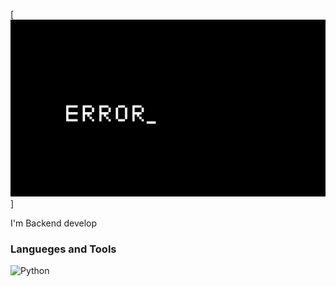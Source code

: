 [![Header](https://github.com/Amantry7/amantry7/blob/main/assets/ac27991aa4507594b8da818dea744598.gif)]

I'm Backend develop 

### Langueges and Tools
![Python](https://img.shields.io/badge/-Python-grey?style=for-the-badge&logo=python)